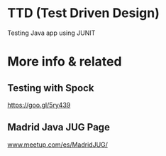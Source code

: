# TTD (Test Driven Design)

Testing Java app using JUNIT


# More info & related

## Testing with Spock

https://goo.gl/5ry439


## Madrid Java JUG Page

www.meetup.com/es/MadridJUG/